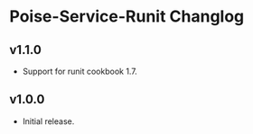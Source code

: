 # Poise-Service-Runit Changlog

## v1.1.0

* Support for runit cookbook 1.7.

## v1.0.0

* Initial release.
